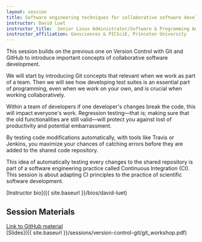 ```yaml
---
layout: session
title: Software engineering techniques for collaborative software development
instructor: David Luet
instructor_title:  Senior Linux Administrator/Software & Programming Analyst
instructor_affiliation: Geosciences & PICSciE, Princeton University
---
```


This session builds on the previous one on Version Control with Git and GitHub to introduce important concepts of collaborative software development.

We will start by introducing Git concepts that relevant when we work as part of a team. Then we will see how developing test suites is an essential part of programming, even when we work on your own, and is crucial when working collaboratively.

Within a team of developers if one developer's changes break the code, this will impact everyone's work. Regression testing—that is; making sure that the old functionalities are still valid—will protect you against lost of productivity and potential embarrassment.

By testing code modifications automatically, with tools like Travis or Jenkins, you maximize your chances of catching errors before they are added to the shared code repository.

This idea of automatically testing every changes to the shared repository is part of a software engineering practice called Continuous Integration (CI). This session is about adapting CI principles to the practice of scientific software development.


[Instructor bio]({{ site.baseurl }}/bios/david-luet)

## Session Materials ##
[Link to GitHub material](http://luet.princeton.edu/git/)  
[Slides]({{ site.baseurl }}/sessions/version-control-git/git_workshop.pdf)  
